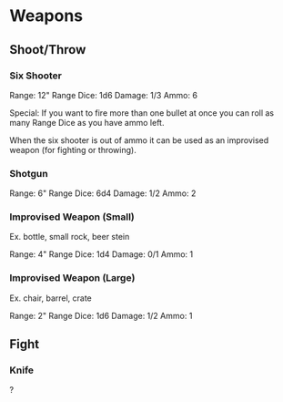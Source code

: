 # Weapons

## Shoot/Throw

### Six Shooter

Range: 12"
Range Dice: 1d6
Damage: 1/3
Ammo: 6

Special: If you want to fire more than one bullet at once you can roll as many Range Dice as you have ammo left.

When the six shooter is out of ammo it can be used as an improvised weapon (for fighting or throwing).


### Shotgun

Range: 6"
Range Dice: 6d4
Damage: 1/2
Ammo: 2

### Improvised Weapon (Small)

Ex. bottle, small rock, beer stein

Range: 4"
Range Dice: 1d4
Damage: 0/1
Ammo: 1

### Improvised Weapon (Large)

Ex. chair, barrel, crate

Range: 2"
Range Dice: 1d6
Damage: 1/2
Ammo: 1


## Fight

### Knife

?
